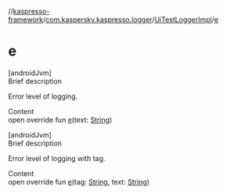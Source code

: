 //[kaspresso-framework](../../index.md)/[com.kaspersky.kaspresso.logger](../index.md)/[UiTestLoggerImpl](index.md)/[e](e.md)



# e  
[androidJvm]  
Brief description  


Error level of logging.

  
Content  
open override fun [e](e.md)(text: [String](https://kotlinlang.org/api/latest/jvm/stdlib/kotlin/-string/index.html))  


[androidJvm]  
Brief description  


Error level of logging with tag.

  
Content  
open override fun [e](e.md)(tag: [String](https://kotlinlang.org/api/latest/jvm/stdlib/kotlin/-string/index.html), text: [String](https://kotlinlang.org/api/latest/jvm/stdlib/kotlin/-string/index.html))  



